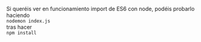 Si queréis ver en funcionamiento import de ES6 con node, podéis probarlo haciendo  
`nodemon index.js`  
tras hacer  
`npm install`